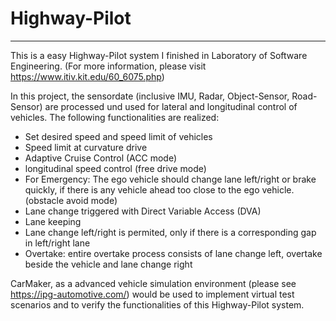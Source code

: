 # Highway-Pilot
---
This is a easy Highway-Pilot system I finished in Laboratory of Software Engineering. (For more information, please visit https://www.itiv.kit.edu/60_6075.php)

In this project, the sensordate (inclusive IMU, Radar, Object-Sensor, Road-Sensor) are processed und used for lateral and longitudinal control of vehicles. The following functionalities are realized:
- Set desired speed and speed limit of vehicles
- Speed limit at curvature drive
- Adaptive Cruise Control (ACC mode)
- longitudinal speed control (free drive mode)
- For Emergency: The ego vehicle should change lane left/right or brake quickly, if there is any vehicle ahead too close to the ego vehicle. (obstacle avoid mode)
- Lane change triggered with Direct Variable Access (DVA)
- Lane keeping
- Lane change left/right is permited, only if there is a corresponding gap in left/right lane                                  
- Overtake: entire overtake process consists of lane change left, overtake beside the vehicle and lane change right

CarMaker, as a advanced vehicle simulation environment (please see https://ipg-automotive.com/) would be used to implement virtual test scenarios and to verify the functionalities of this Highway-Pilot system.
